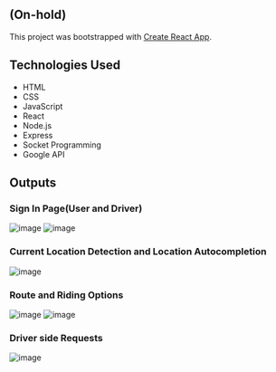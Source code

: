 ## (On-hold)

This project was bootstrapped with [Create React App](https://github.com/facebook/create-react-app).

## Technologies Used
- HTML
- CSS
- JavaScript
- React
- Node.js
- Express
- Socket Programming
- Google API

## Outputs

### Sign In Page(User and Driver)
![image](https://github.com/sanskritii-1/carpooling/assets/105579732/e7f33010-6e23-4bcf-8e5d-86d135d4dc73)
![image](https://github.com/sanskritii-1/carpooling/assets/105579732/e7cb5094-6597-4311-bb02-92c761c3046a)


### Current Location Detection and Location Autocompletion
![image](https://github.com/sanskritii-1/carpooling/assets/105579732/4872d6e8-83c8-4949-a8ba-f34d360045cb)


### Route and Riding Options
![image](https://github.com/sanskritii-1/carpooling/assets/105579732/b1e85673-e538-4cc9-841a-f352cb4044ee)
![image](https://github.com/sanskritii-1/carpooling/assets/105579732/575e0aa4-4dc4-4412-a7e5-866307bd84b1)


### Driver side Requests
![image](https://github.com/sanskritii-1/carpooling/assets/105579732/b907ca0e-4de2-4a40-8fdf-80b6c2e8dd13)
